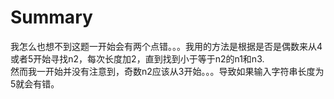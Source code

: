 # Summary
我怎么也想不到这题一开始会有两个点错。。。我用的方法是根据是否是偶数来从4或者5开始寻找n2，每次长度加2，直到找到小于等于n2的n1和n3.  
然而我一开始并没有注意到，奇数n2应该从3开始。。。导致如果输入字符串长度为5就会有错。